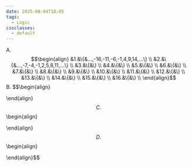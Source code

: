 ```yaml
---
date: 2025-08-04T18:05
tags:
  - Logic
cssclasses:
  - default
---
```

A.
$$\begin{align}
&1.&\{&...,-16,-11,-6,-1,4,9,14,...\} \\
&2.&\{&...,-7,-4,-1,2,5,8,11,...\} \\
&3.&\{&\} \\
&4.&\{&\} \\
&5.&\{&\} \\
&6.&\{&\} \\
&7.&\{&\} \\
&8.&\{&\} \\
&9.&\{&\} \\
&10.&\{&\} \\
&11.&\{&\} \\
&12.&\{&\} \\
&13.&\{&\} \\
&14.&\{&\} \\
&15.&\{&\} \\
&16.&\{&\} \\
\end{align}$$
B.
$$\begin{align}

\end{align}$$
C.
$$\begin{align}

\end{align}$$
D.
$$\begin{align}

\end{align}$$